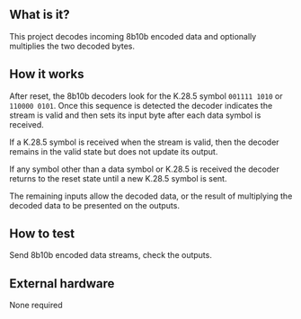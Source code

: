 <!---

This file is used to generate your project datasheet. Please fill in the information below and delete any unused
sections.

You can also include images in this folder and reference them in the markdown. Each image must be less than
512 kb in size, and the combined size of all images must be less than 1 MB.
-->

## What is it?

This project decodes incoming 8b10b encoded data and optionally multiplies the two decoded bytes.

## How it works

After reset, the 8b10b decoders look for the K.28.5 symbol `001111 1010` or `110000 0101`.  Once this sequence is detected the
decoder indicates the stream is valid and then sets its input byte after each data symbol is received.

If a K.28.5 symbol is received when the stream is valid, then the decoder remains in the valid state but does not update its output.

If any symbol other than a data symbol or K.28.5 is received the decoder returns to the reset state until a new K.28.5
symbol is sent.

The remaining inputs allow the decoded data, or the result of multiplying the decoded data to be presented on the outputs.

## How to test

Send 8b10b encoded data streams, check the outputs.

## External hardware

None required
